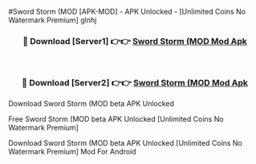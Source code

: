 #Sword Storm (MOD [APK-MOD] - APK Unlocked - [Unlimited Coins No Watermark Premium] glnhj



<div align="center">

<h3>🔴 Download [Server1] 👉👉 <a href="https://momento.my/?title=Sword_Storm_(MOD">Sword Storm (MOD Mod Apk</a></h3><br>

<h3>🔴 Download [Server2] 👉👉 <a href="https://momento.my/?title=Sword_Storm_(MOD">Sword Storm (MOD Mod Apk</a></h3>
</div>



Download Sword Storm (MOD beta APK Unlocked

Free Sword Storm (MOD beta APK Unlocked [Unlimited Coins No Watermark Premium]

Download Sword Storm (MOD beta APK Unlocked [Unlimited Coins No Watermark Premium] Mod For Android
